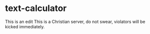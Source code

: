# text-calculator
This is an edit
This is a Christian server, do not swear, violators will be kicked immediately.
